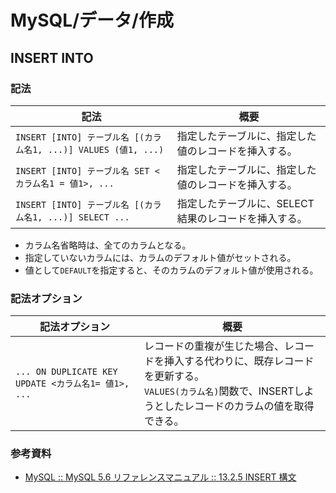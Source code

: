 # MySQL/データ/作成

## INSERT INTO

### 記法

| 記法                                                         | 概要                                                 |
| ------------------------------------------------------------ | ---------------------------------------------------- |
| `INSERT [INTO] テーブル名 [(カラム名1, ...)] VALUES (値1, ...)` | 指定したテーブルに、指定した値のレコードを挿入する。 |
| `INSERT [INTO] テーブル名 SET <カラム名1 = 値1>, ...`        | 指定したテーブルに、指定した値のレコードを挿入する。 |
| `INSERT [INTO] テーブル名 [(カラム名1, ...)] SELECT ...`     | 指定したテーブルに、SELECT結果のレコードを挿入する。 |

- カラム名省略時は、全てのカラムとなる。
- 指定していないカラムには、カラムのデフォルト値がセットされる。
- 値として`DEFAULT`を指定すると、そのカラムのデフォルト値が使用される。

### 記法オプション

| 記法オプション                                      | 概要                                                         |
| --------------------------------------------------- | ------------------------------------------------------------ |
| `... ON DUPLICATE KEY UPDATE <カラム名1= 値1>, ...` | レコードの重複が生じた場合、レコードを挿入する代わりに、既存レコードを更新する。<br />`VALUES(カラム名)`関数で、INSERTしようとしたレコードのカラムの値を取得できる。 |

### 参考資料

- [MySQL :: MySQL 5.6 リファレンスマニュアル :: 13.2.5 INSERT 構文](https://dev.mysql.com/doc/refman/5.6/ja/insert.html)
